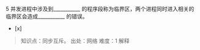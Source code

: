 5
并发进程中涉及到___________ 的程序段称为临界区，两个进程同时进入相关的临界区会造成___________ 的错误。
- [x]  

> 知识点：同步互斥。
> 出处：网络
> 难度：1
> 解释

